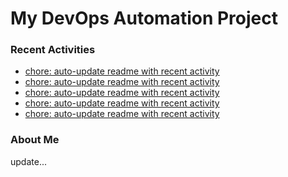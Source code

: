 # My DevOps Automation Project

### Recent Activities
<!-- activity:START -->
- [chore: auto-update readme with recent activity](https://github.com/kaigiii/mybowling-app/commit/ff873c8b99b7716636cebf313b17d1644a420004)
- [chore: auto-update readme with recent activity](https://github.com/kaigiii/mybowling-app/commit/33aaf82a92345c33e1c3bfc30bc8857e43d9a2f7)
- [chore: auto-update readme with recent activity](https://github.com/kaigiii/mybowling-app/commit/51cc4a114c7fd00c6defdda28af72e273d7bfcbb)
- [chore: auto-update readme with recent activity](https://github.com/kaigiii/mybowling-app/commit/dc42ec304ab147d4a08902038e5f5dda55f0fd29)
- [chore: auto-update readme with recent activity](https://github.com/kaigiii/mybowling-app/commit/ca436da5ab32f235d0e84e69f23df7ba988c5edf)
<!-- activity:END -->

### About Me
<!-- MYLINKS:START -->
<!-- MYLINKS:END -->

update...
